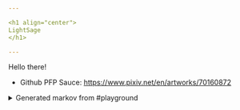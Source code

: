 ```yaml
---

<h1 align="center">
LightSage
</h1>

---
```


Hello there!


- Github PFP Sauce: https://www.pixiv.net/en/artworks/70160872


<details>
<summary>Generated markov from #playground</summary>
<@376012343777427457>: You asked to be reminded 6 hours ago about add internet ivan to <#655851658773004298>.
</details>